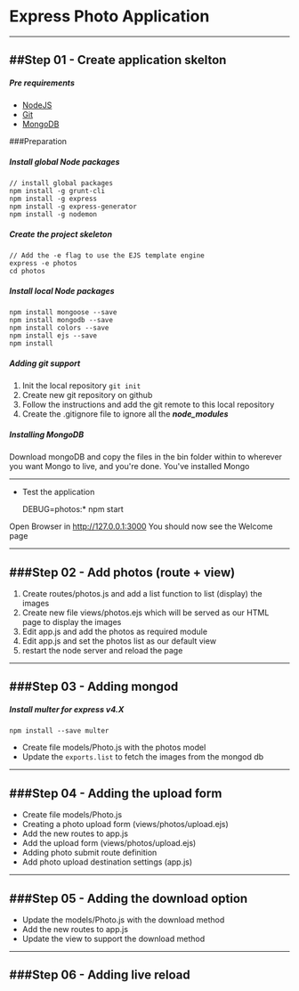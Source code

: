 Express Photo Application
=========================

----------------------------------------------------------------------------
##Step 01 - Create application skelton
----------------------------------------------------------------------------

##### Pre requirements
* [NodeJS](https://nodejs.org/)
* [Git](https://git-scm.com/downloads)
* [MongoDB](https://www.mongodb.org/downloads)

###Preparation

##### Install global Node packages

    // install global packages
    npm install -g grunt-cli
    npm install -g express
    npm install -g express-generator
    npm install -g nodemon
    
##### Create the project skeleton
 
    // Add the -e flag to use the EJS template engine
    express -e photos
    cd photos

##### Install local Node packages

	npm install mongoose --save
	npm install mongodb --save
	npm install colors --save
    npm install ejs --save
    npm install

##### Adding git support

 1. Init the local repository `git init`
 2. Create new git repository on github
 2. Follow the instructions and add the git remote to this local repository
 3. Create the .gitignore file to ignore all the ___node_modules___

##### Installing MongoDB
 Download mongoDB and copy the files in the bin folder within
 to wherever you want Mongo to live, and you're done. You've installed Mongo

----------------------------------------------------------------------------

* Test the application

    DEBUG=photos:* npm start

Open Browser in http://127.0.0.1:3000
You should now see the Welcome page

----------------------------------------------------------------------------
###Step 02 - Add photos (route + view)
----------------------------------------------------------------------------

1. Create routes/photos.js and add a list function to list (display) the images
2. Create new file views/photos.ejs which will be served as our HTML page to display the images
3. Edit app.js and add the photos as required module
4. Edit app.js and set the photos list as our default view
5. restart the node server and reload the page

----------------------------------------------------------------------------
###Step 03 - Adding mongod
----------------------------------------------------------------------------

##### Install **multer** for express v4.X

    npm install --save multer

- Create file models/Photo.js with the photos model
- Update the `exports.list` to fetch the images from the mongod db  

----------------------------------------------------------------------------
###Step 04 - Adding the upload form
----------------------------------------------------------------------------

- Create file models/Photo.js
- Creating a photo upload form (views/photos/upload.ejs)
- Add the new routes to app.js
- Add the upload form (views/photos/upload.ejs)
- Adding photo submit route definition
- Add photo upload destination settings (app.js)

----------------------------------------------------------------------------
###Step 05 - Adding the download option
----------------------------------------------------------------------------

- Update the models/Photo.js with the download method
- Add the new routes to app.js
- Update the view to support the download method 

----------------------------------------------------------------------------
###Step 06 - Adding live reload
----------------------------------------------------------------------------
